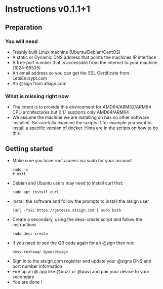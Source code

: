 # Instructions v0.1.1+1

## Preparation
### You will need
- Freshly built Linux machine (Ubuntu/Debian/CentOS)
- A static or Dynamic DNS address that points the machines IP interface
- A free port number that is accessible from the internet to your machine (1024-65535)
- An email address so you can get the SSL Certificate from LetsEncrypt.com
- An @sign from atsign.com

### What is missing right now
- The intent is to provide this environment for AMD64/ARM32/ARM64 CPU architectures but 0.1.1 supports only AMD64/ARM64
- We assume the machine we are installing on has no other software installed. So carefully examine the scripts if for example you want to install a specific version of docker. Hints are in the scripts on how to do this

## Getting started
- Make sure you have root access via sudo for your account
  ```
  sudo -s
  # exit
  ```
- Debian and Ubuntu users may need to install curl first:
  ```
  sudo apt install curl
  ```
- Install the software and follow the prompts to install the atsign user
  ```
  curl -fsSL https://getdess.atsign.com | sudo bash
  ```
- Create a secondary, using the dess-create script and follow the instructions
  ```
  sudo dess-create
  ```
- If you need to see the QR code again for an @sign then run:
  ```
  dess-reshowqr @youratsign
  ```
- Sign in to the atsign.com registrar and update your @signs DNS and port number information
- Fire up an @ app like @buzz or @wavi and pair your device to your secondary
- You are done !



